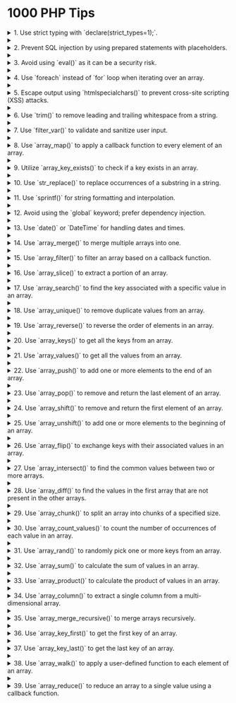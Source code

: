 # 1000 PHP Tips

<details><summary>1. Use strict typing with `declare(strict_types=1);`.</summary>
**Use strict typing with `declare(strict_types=1);`** - Enforcing strict typing in PHP helps catch type-related errors during development, resulting in more reliable and predictable code. By declaring `strict_types=1`, PHP will perform strict type checking for function arguments and return types in the file where the declaration is placed.
</details>

<details><summary></summary>
**Prevent SQL injection by using prepared statements with placeholders** - When interacting with databases, it is crucial to protect against SQL injection attacks. Prepared statements with placeholders provide a secure way to handle user-supplied data by separating the SQL code from the user input. Prepared statements ensure that input values are treated as data and not executable code, minimizing the risk of SQL injection vulnerabilities.
</details>

<details><summary>2. Prevent SQL injection by using prepared statements with placeholders.</summary>
**Avoid using `eval()` as it can be a security risk** - The `eval()` function in PHP allows the execution of arbitrary PHP code stored in a string. However, using `eval()` can introduce significant security risks if not used carefully. It can potentially execute malicious code and compromise the application's integrity. It is generally recommended to find alternative solutions instead of relying on `eval()`.
</details>

<details><summary></summary>
**Use `foreach` instead of `for` loop when iterating over an array** - The `foreach` loop provides a convenient way to iterate over arrays in PHP. Unlike the `for` loop, which requires manual indexing and length checks, `foreach` automatically iterates over each element of an array without the need for explicit index management. This simplifies the code and reduces the chance of off-by-one errors.
</details>

<details><summary>3. Avoid using `eval()` as it can be a security risk.</summary>
**Escape output using `htmlspecialchars()` to prevent cross-site scripting (XSS) attacks** - Cross-site scripting (XSS) attacks occur when untrusted data is displayed on a web page without proper sanitization. By using the `htmlspecialchars()` function, special characters in the output are converted to their HTML entities, preventing the browser from interpreting them as code. This helps protect against XSS vulnerabilities and ensures that user-supplied data is displayed safely.
</details>

<details><summary></summary>
**Use `trim()` to remove leading and trailing whitespace from a string** - The `trim()` function in PHP is useful for removing leading and trailing whitespace characters from a string. This is particularly helpful when dealing with user input, as it ensures that any accidental spaces or tabs are excluded, allowing for consistent and reliable data processing.
</details>

<details><summary>4. Use `foreach` instead of `for` loop when iterating over an array.</summary>
**Use `filter_var()` to validate and sanitize user input** - Validating and sanitizing user input is essential for maintaining data integrity and preventing security vulnerabilities. PHP's `filter_var()` function provides a simple and effective way to validate various types of input, such as email addresses, URLs, and integers. It also offers options for sanitizing input, removing potentially harmful or unwanted characters.
</details>

<details><summary></summary>
**Use `array_map()` to apply a callback function to every element of an array** - `array_map()` is a versatile function that allows you to apply a callback function to each element of an array. This can be useful for performing transformations or calculations on array values without the need for explicit loop constructs. The result is a new array containing the modified elements, leaving the original array unchanged.
</details>

<details><summary>5. Escape output using `htmlspecialchars()` to prevent cross-site scripting (XSS) attacks.</summary>
**Utilize `array_key_exists()` to check if a key exists in an array** - When working with arrays, it is often necessary to check if a specific key exists. The `array_key_exists()` function provides a straightforward way to perform this check. It returns `true` if the key exists in the array and `false` otherwise. This can be useful for conditional logic or preventing errors when accessing array elements.
</details>

<details><summary></summary>
**Use `str_replace()` to replace occurrences of a substring in a string** - The `str_replace()` function allows you to replace all occurrences of a substring with another substring within a string. This can be handy for tasks such as replacing placeholders or modifying specific parts of a text. By providing the target substring, the replacement substring, and the input string, you can obtain the modified result.
</details>

<details><summary>6. Use `trim()` to remove leading and trailing whitespace from a string.</summary>
**Use `sprintf()` for string formatting and interpolation** - `sprintf()` is a powerful function for formatting strings in PHP. It allows you to specify placeholders in a format string and replace them with corresponding values. This can be useful for constructing dynamic strings with variables, numbers, or other data types, providing control over the formatting and arrangement of the output.
</details>

<details><summary></summary>
**Avoid using the `global` keyword; prefer dependency injection** - The `global` keyword allows access to global variables within the local scope of a function or method. However, using global variables can make code harder to understand, test, and maintain. Prefer dependency injection, where dependencies are explicitly passed into functions or classes, making the code more modular, reusable, and easier to manage.
</details>

<details><summary>7. Use `filter_var()` to validate and sanitize user input.</summary>
**Use `date()` or `DateTime` for handling dates and times** - PHP provides `date()` and `DateTime` for working with dates and times. `date()` allows you to format the current date or a specified timestamp, while `DateTime` provides an object-oriented approach for manipulating and formatting dates. These functions offer a wide range of options for customizing the display and calculation of dates and times.
</details>

<details><summary></summary>
**Use `array_merge()` to merge multiple arrays into one** - When you have multiple arrays and need to combine them into a single array, `array_merge()` comes in handy. It takes two or more arrays as arguments and returns a new array that contains all the elements from the input arrays.
</details>

<details><summary>8. Use `array_map()` to apply a callback function to every element of an array.</summary>
**Use `array_filter()` to filter an array based on a callback function** - `array_filter()` allows you to selectively filter elements from an array based on a provided callback function. The callback function determines the criteria for including or excluding elements from the resulting array. This can be useful for tasks such as removing empty values, filtering by a specific condition, or extracting elements that satisfy certain requirements.
</details>

<details><summary></summary>
**Use `array_slice()` to extract a portion of an array** - `array_slice()` enables you to extract a portion of an array based on the specified start index and length. It returns the selected elements as a new array, allowing you to manipulate or analyze a subset of the original data.
</details>

<details><summary>9. Utilize `array_key_exists()` to check if a key exists in an array.</summary>
**Use `array_search()` to find the key associated with a specific value in an array** - `array_search()` allows you to search for a specific value within an array and returns the corresponding key if found. This function is useful when you need to locate an element's key without knowing its position in the array.
</details>

<details><summary></summary>
**Use `array_unique()` to remove duplicate values from an array** - When you have an array with duplicate values and need to eliminate them, `array_unique()` is the function to use. It returns an array that contains only the unique values from the input array, effectively removing any duplicates.
</details>

<details><summary>10. Use `str_replace()` to replace occurrences of a substring in a string.</summary>
**Use `array_reverse()` to reverse the order of elements in an array** - `array_reverse()` allows you to reverse the order of elements in an array. It returns a new array with elements in the opposite order from the original. This function can be helpful for tasks like displaying data in reverse order or iterating through an array backward.
</details>

<details><summary></summary>
**Use `array_keys()` to get all the keys from an array** - `array_keys()` provides a simple way to obtain an array of all the keys present in another array. This can be useful for various purposes, such as accessing specific elements based on their keys or checking for the existence of certain keys.
</details>

<details><summary>11. Use `sprintf()` for string formatting and interpolation.</summary>
**Use `array_values()` to get all the values from an array** - `array_values()` allows you to extract all the values from an array and returns a new array containing only the values. This can be helpful when you need to manipulate or analyze the values separately from their corresponding keys.
</details>

<details><summary></summary>
**Use `array_push()` to add one or more elements to the end of an array** - `array_push()` is used to add one or more elements to the end of an array. It modifies the original array by appending the given values. This can be useful when you want to expand an array dynamically.
</details>

<details><summary>12. Avoid using the `global` keyword; prefer dependency injection.</summary>
**Use `array_pop()` to remove and return the last element of an array** - `array_pop()` removes and returns the last element of an array. It reduces the array length by one and updates the array in place. This function is handy when you need to retrieve and remove the last element from an array.
</details>

<details><summary></summary>
**Use `array_shift()` to remove and return the first element of an array** - `array_shift()` removes and returns the first element of an array, reducing the array length by one and updating the array in place. This can be useful when you want to extract and remove the first element from an array.
</details>

<details><summary>13. Use `date()` or `DateTime` for handling dates and times.</summary>
**Use `array_unshift()` to add one or more elements to the beginning of an array** - `array_unshift()` allows you to insert one or more elements at the beginning of an array. It modifies the original array by shifting existing elements to higher indexes and adding the new elements. This can be helpful when you need to prepend elements to an array.
</details>

<details><summary></summary>
**Use `array_flip()` to exchange keys with their associated values in an array** - `array_flip()` provides a way to exchange the keys with their associated values in an array. The resulting array has the original values as keys and the original keys as values. This function can be useful when you need to perform lookups based on values rather than keys.
</details>

<details><summary>14. Use `array_merge()` to merge multiple arrays into one.</summary>
**Use `array_intersect()` to find the common values between two or more arrays** - `array_intersect()` allows you to find the values that are present in multiple arrays. It returns an array containing the common values, effectively performing an intersection operation. This function can be handy when you need to extract elements that exist in all the input arrays.
</details>

<details><summary></summary>
**Use `array_diff()` to find the values in the first array that are not present in the other arrays** - `array_diff()` enables you to find the values that are unique to the first array and not present in the subsequent arrays. It returns a new array containing the values that differ from the other arrays. This function can be useful for tasks like comparing arrays and identifying differences.
</details>

<details><summary>15. Use `array_filter()` to filter an array based on a callback function.</summary>
**Use `array_chunk()` to split an array into chunks of a specified size** - `array_chunk()` allows you to split an array into smaller chunks of a specified size. It returns a multidimensional array where each subarray contains a specified number of elements from the original array. This function can be helpful for tasks such as pagination or processing data in manageable groups.
</details>

<details><summary></summary>
**Use `array_count_values()` to count the number of occurrences of each value in an array** - `array_count_values()` provides a convenient way to count the number of occurrences of each distinct value in an array. It returns an associative array where the keys are the unique values from the input array, and the values are the corresponding counts. This function can be useful for tasks like finding the frequency of elements or identifying the most common values.
</details>

<details><summary>16. Use `array_slice()` to extract a portion of an array.</summary>
**Use `array_rand()` to randomly pick one or more keys from an array** - `array_rand()` allows you to select one or more random keys from an array. It returns the selected key(s) from the array, which can be useful for tasks like randomizing the order of elements or selecting random items.
</details>

<details><summary></summary>
**Use `array_sum()` to calculate the sum of values in an array** - `array_sum()` provides a straightforward way to calculate the sum of all the values in an array. It returns the total sum, which can be useful for tasks such as calculating totals or aggregating numerical data.
</details>

<details><summary>17. Use `array_search()` to find the key associated with a specific value in an array.</summary>
**Use `array_product()` to calculate the product of values in an array** - `array_product()` allows you to calculate the product of all the values in an array. It returns the result of multiplying all the values together, which can be useful for tasks like calculating factorial or performing mathematical operations on arrays.
</details>

<details><summary></summary>
**Use `array_column()` to extract a single column from a multi-dimensional array** - `array_column()` enables you to extract a single column of values from a multi-dimensional array. It returns a new array containing only the values from the specified column, which can be useful for tasks like data manipulation or obtaining specific information from nested arrays.
</details>

<details><summary>18. Use `array_unique()` to remove duplicate values from an array.</summary>
**Use `array_merge_recursive()` to merge arrays recursively** - When you need to merge arrays that contain nested arrays, `array_merge_recursive()` comes in handy. It merges the arrays recursively, combining elements with the same keys into arrays. This function is useful when working with complex data structures that require a deep merging approach.
</details>

<details><summary></summary>
**Use `array_key_first()` to get the first key of an array** - `array_key_first()` allows you to obtain the first key of an array. It returns the key associated with the first element in the array, which can be useful for tasks like retrieving the initial key-value pair or accessing array elements based on their position.
</details>

<details><summary>19. Use `array_reverse()` to reverse the order of elements in an array.</summary>
**Use `array_key_last()` to get the last key of an array** - `array_key_last()` provides a way to retrieve the last key of an array. It returns the key associated with the last element in the array, which can be useful for tasks like accessing the final key-value pair or referencing array elements based on their position.
</details>

<details><summary></summary>
**Use `array_walk()` to apply a user-defined function to each element of an array** - `array_walk()` allows you to iterate over each element of an array and apply a user-defined function to modify or process the values. It provides a way to customize the behavior of array manipulation and perform operations on each element without the need for explicit loops.
</details>

<details><summary>20. Use `array_keys()` to get all the keys from an array.</summary>
**Use `array_reduce()` to reduce an array to a single value using a callback function** - `array_reduce()` enables you to reduce an array to a single value by applying a callback function iteratively. It iterates over the array and accumulates a value based on the callback function's logic. This function can be useful for tasks like calculating totals, finding the maximum or minimum value, or performing custom aggregations.
</details>

<details><summary></summary>
**Use `array_map()` with `null` as the callback to remove elements from an array** - By providing `null` as the callback function to `array_map()`, you can effectively remove elements from an array and keep only the keys intact. This can be useful when you want to filter out specific elements based on certain conditions or criteria.
</details>

<details><summary>21. Use `array_values()` to get all the values from an array.</summary>
**Use `array_filter()` with `null` as the callback to remove empty elements from an array** - When you need to remove empty elements from an array, you can use `array_filter()` with `null` as the callback function. This will filter out any elements that evaluate to `false` in
</details>

<details><summary></summary>
**Use `array_filter()` with `null` as the callback to remove empty elements from an array** - When you need to remove empty elements from an array, you can use `array_filter()` with `null` as the callback function. This will filter out any elements that evaluate to `false` in a truthiness test, effectively removing empty, null, false, or 0 values from the array.
</details>

<details><summary>22. Use `array_push()` to add one or more elements to the end of an array.</summary>
**Use `array_push()` to add one or more elements to the end of an array** - `array_push()` is a convenient function for adding one or more elements to the end of an array. It modifies the original array by appending the given values as new elements. This can be useful when you need to dynamically expand an array with additional data.
</details>

<details><summary></summary>
**Use `array_pop()` to remove and return the last element of an array** - `array_pop()` is used to remove and return the last element of an array. It reduces the array length by one and updates the array in place. This function is handy when you need to retrieve and remove the last element from an array.
</details>

<details><summary>23. Use `array_pop()` to remove and return the last element of an array.</summary>
**Use `array_shift()` to remove and return the first element of an array** - `array_shift()` removes and returns the first element of an array, reducing the array length by one and updating the array in place. This can be useful when you want to extract and remove the first element from an array.
</details>

<details><summary></summary>
**Use `array_unshift()` to add one or more elements to the beginning of an array** - `array_unshift()` allows you to insert one or more elements at the beginning of an array. It modifies the original array by shifting existing elements to higher indexes and adding the new elements. This can be helpful when you need to prepend elements to an array.
</details>

<details><summary>24. Use `array_shift()` to remove and return the first element of an array.</summary>
**Use `array_flip()` to exchange keys with their associated values in an array** - `array_flip()` provides a way to exchange the keys with their associated values in an array. The resulting array has the original values as keys and the original keys as values. This function can be useful when you need to perform lookups based on values rather than keys.
</details>

<details><summary></summary>
**Use `array_intersect()` to find the common values between two or more arrays** - `array_intersect()` allows you to find the values that are present in multiple arrays. It returns an array containing the common values, effectively performing an intersection operation. This function can be handy when you need to extract elements that exist in all the input arrays.
</details>

<details><summary>25. Use `array_unshift()` to add one or more elements to the beginning of an array.</summary>
**Use `array_diff()` to find the values in the first array that are not present in the other arrays** - `array_diff()` enables you to find the values that are unique to the first array and not present in the subsequent arrays. It returns a new array containing the values that differ from the other arrays. This function can be useful for tasks like comparing arrays and identifying differences.
</details>

<details><summary></summary>
**Use `array_chunk()` to split an array into chunks of a specified size** - `array_chunk()` allows you to split an array into smaller chunks of a specified size. It returns a multidimensional array where each subarray contains a specified number of elements from the original array. This function can be helpful for tasks such as pagination or processing data in manageable groups.
</details>

<details><summary>26. Use `array_flip()` to exchange keys with their associated values in an array.</summary>
**Use `array_count_values()` to count the number of occurrences of each value in an array** - `array_count_values()` provides a convenient way to count the number of occurrences of each distinct value in an array. It returns an associative array where the keys are the unique values from the input array, and the values are the corresponding counts. This function can be useful for tasks like finding the frequency of elements or identifying the most common values.
</details>

<details><summary></summary>
**Use `array_rand()` to randomly pick one or more keys from an array** - `array_rand()` allows you to select one or more random keys from an array. It returns the selected key(s) from the array, which can be useful for tasks like randomizing the order of elements or selecting random items.
</details>

<details><summary>27. Use `array_intersect()` to find the common values between two or more arrays.</summary>
**Use `array_sum()` to calculate the sum of values in an array** - `array_sum()` provides a straightforward way to calculate the sum of all the values in an array. It returns the total sum, which can be useful for tasks such as calculating totals or aggregating numerical data.
</details>

<details><summary></summary>
**Use `array_product()` to calculate the product of values in an array** - `array_product()` allows you to calculate the product of all the values in an array. It returns the result of multiplying all the values together, which can be useful for tasks like calculating factorial or performing mathematical operations on arrays.
</details>

<details><summary>28. Use `array_diff()` to find the values in the first array that are not present in the other arrays.</summary>
**Use `array_column()` to extract a single column from a multi-dimensional array** - `array_column()` enables you to extract a single column of values from a multi-dimensional array. It returns a new array containing only the values from the specified column, which can be useful for tasks like data manipulation or obtaining specific information from nested arrays.
</details>

<details><summary></summary>
**Use `array_merge_recursive()` to merge arrays recursively** - When you need to merge arrays that contain nested arrays, `array_merge_recursive()` comes in handy. It merges the arrays recursively, combining elements with the same keys into arrays. This function is useful when working with complex data structures that require a deep merging approach.
</details>

<details><summary>29. Use `array_chunk()` to split an array into chunks of a specified size.</summary>
**Use `array_key_first()` to get the first key of an array** - `array_key_first()` allows you to obtain the first key of an array. It returns the key associated with the first element in the array, which can be useful for tasks like retrieving the initial key-value pair or accessing array elements based on their position.
</details>

<details><summary></summary>
**Use `array_key_last()` to get the last key of an array** - `array_key_last()` provides a way to retrieve the last key of an array. It returns the key associated with the last element in the array, which can be useful for tasks like accessing the final key-value pair or referencing array elements based on their position.
</details>

<details><summary>30. Use `array_count_values()` to count the number of occurrences of each value in an array.</summary>
**Use `array_walk()` to apply a user-defined function to each element of an array** - `array_walk()` allows you to iterate over each element of an array and apply a user-defined function to modify or process the values. It provides a way to customize the behavior of array manipulation and perform operations on each element without the need for explicit loops.
</details>

<details><summary></summary>
**Use `array_reduce()` to reduce an array to a single value using a callback function** - `array_reduce()` enables you to reduce an array to a single value by applying a callback function iteratively. It iterates over the array and accumulates a value based on the callback function's logic. This function can be useful for tasks like calculating totals, finding the maximum or minimum value, or performing custom aggregations.
</details>

<details><summary>31. Use `array_rand()` to randomly pick one or more keys from an array.</summary>
**Use `array_map()` with `null` as the callback to remove elements from an array** - By providing `null` as the callback function to `array_map()`, you can effectively remove elements from an array and keep only the keys intact. This can be useful when you want to filter out specific elements based on certain conditions or criteria.
</details>

<details><summary></summary>
**Use `array_filter()` with `null` as the callback to remove empty elements from an array** - When you need to remove empty elements from an array, you can use `array_filter()` with `null` as the callback function. This will filter out any elements that evaluate to `false` in a truthiness test, effectively removing empty, null, false, or 0 values from the array.
</details>

<details><summary>32. Use `array_sum()` to calculate the sum of values in an array.</summary>
**Use `array_slice()` to extract a portion of an array** - `array_slice()` enables you to extract a portion of an array based on the specified start index and length. It returns the selected elements as a new array, allowing you to manipulate or analyze a subset of the original data.
</details>

<details><summary></summary>
**Use `array_search()` to find the key associated with a specific value in an array** - `array_search()` allows you to search for a specific value within an array and returns the corresponding key if found. This function is useful when you need to locate an element's key without knowing its position in the array.
</details>

<details><summary>33. Use `array_product()` to calculate the product of values in an array.</summary>
**Use `array_unique()` to remove duplicate values from an array** - When you have an array with duplicate values and need to eliminate them, `array_unique()` is the function to use. It returns an array that contains only the unique values from the input array, effectively removing any duplicates.
</details>

<details><summary></summary>
**Use `array_reverse()` to reverse the order of elements in an array** - `array_reverse()` allows you to reverse the order of elements in an array. It returns a new array with elements in the opposite order from the original. This function can be helpful for tasks like displaying data in reverse order or iterating through an array backward.
</details>

<details><summary>34. Use `array_column()` to extract a single column from a multi-dimensional array.</summary>
**Use `array_keys()` to get all the keys from an array** - `array_keys()` provides a simple way to obtain an array of all the keys present in another array. This can be useful for various purposes, such as accessing specific elements based on their keys or checking for the existence of certain keys.
</details>

<details><summary></summary>
**Use `array_values()` to get all the values from an array** - `array_values()` allows you to extract all the values from an array and returns a new array containing only the values. This can be helpful when you need to manipulate or analyze the values separately from their corresponding keys.
</details>

<details><summary>35. Use `array_merge_recursive()` to merge arrays recursively.</summary>
**Use `date()` or `DateTime` for handling dates and times** - PHP provides `date()` and `DateTime` for working with dates and times. `date()` allows you to format the current date or a specified timestamp, while `DateTime` provides an object-oriented approach for manipulating and formatting dates. These functions offer a wide range of options for customizing the display and calculation of dates and times.
</details>

<details><summary></summary>
**Use `array_map()` to apply a callback function to every element of an array** - `array_map()` is a versatile function that allows you to apply a callback function to each element of an array. This can be useful for performing transformations or calculations on array values without the need for explicit loop constructs. The result is a new array containing the modified elements, leaving the original array unchanged.
</details>

<details><summary>36. Use `array_key_first()` to get the first key of an array.</summary>
**Use `filter_var()` to validate and sanitize user input** - Validating and sanitizing user input is essential for maintaining data integrity and preventing security vulnerabilities. PHP's `filter_var()` function provides a simple and effective way to validate various types of input, such as email addresses, URLs, and integers. It also offers options for sanitizing input, removing potentially harmful or unwanted characters.
</details>

<details><summary></summary>
**Use `trim()` to remove leading and trailing whitespace from a string** - The `trim()` function in PHP is useful for removing leading and trailing whitespace characters from a string. This is particularly helpful when dealing with user input, as it ensures that any accidental spaces or tabs are excluded, allowing for consistent and reliable data processing.
</details>

<details><summary>37. Use `array_key_last()` to get the last key of an array.</summary>
**Escape output using `htmlspecialchars()` to prevent cross-site scripting (XSS) attacks** - Cross-site scripting (XSS) attacks occur when untrusted data is displayed on a web page without proper sanitization. By using the `htmlspecialchars()` function, special characters in the output are converted to their HTML entities, preventing the browser from interpreting them as code. This helps protect against XSS vulnerabilities and ensures that user-supplied data is displayed safely.
</details>

<details><summary></summary>
**Use `foreach` instead of `for` loop when iterating over an array** - The `foreach` loop provides a convenient way to iterate over arrays in PHP. Unlike the `for` loop, which requires manual indexing and length checks, `foreach` automatically iterates over each element of an array without the need for explicit index management. This simplifies the code and reduces the chance of off-by-one errors.
</details>

<details><summary>38. Use `array_walk()` to apply a user-defined function to each element of an array.</summary>
**Avoid using `eval()` as it can be a security risk** - The `eval()` function in PHP allows the execution of arbitrary PHP code stored in a string. However, using `eval()` can introduce significant security risks if not used carefully. It can potentially execute malicious code and compromise the application's integrity. It is generally recommended to find alternative solutions instead of relying on `eval()`.
</details>

<details><summary></summary>
**Prevent SQL injection by using prepared statements with placeholders** - When interacting with databases, it is crucial to protect against SQL injection attacks. Prepared statements with placeholders provide a secure way to handle user-supplied data by separating the SQL code from the user input. Prepared statements ensure that input values are treated as data and not executable code, minimizing the risk of SQL injection vulnerabilities.
</details>

<details><summary>39. Use `array_reduce()` to reduce an array to a single value using a callback function.</summary>
**Use strict typing with `declare(strict_types=1);`** - Enforcing strict typing in PHP helps catch type-related errors during development, resulting in more reliable and predictable code. By declaring `strict_types=1`, PHP will perform strict type checking for function arguments and return types in the file where the declaration is placed.
</details>

